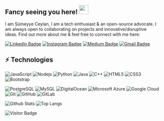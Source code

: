 
## Fancy seeing you here! <img src="https://raw.githubusercontent.com/aemmadi/aemmadi/master/wave.gif" width="30px">

I am Sümeyye Ceylan, I am a tech enthusiast & an open-source advocate. I am always open to collaborating on projects and innovative/disruptive ideas. Find out more about me & feel free to connect with me here:

[![Linkedin Badge](https://img.shields.io/badge/-sumeyyeceylan-blue?style=flat-square&logo=Linkedin&logoColor=white)](https://www.linkedin.com/in/s%C3%BCmeyye-ceylan-092972176/)
[![Instagram Badge](https://img.shields.io/badge/-smcyln34-purple?style=flat-square&logo=instagram&logoColor=white&link=https://www.instagram.com/smcyln34/)](https://www.instagram.com/smcyln34/)
[![Medium Badge](https://img.shields.io/badge/-@sumeyyec8829-03a57a?style=flat-square&labelColor=000000&logo=Medium&link=https://medium.com/@sumeyyec8829)](https://medium.com/@sumeyyec8829)
[![Gmail Badge](https://img.shields.io/badge/-sumeyyec8829@gmail.com-c14438?style=flat-square&logo=Gmail&logoColor=white&link=mailto:sumeyyec8829@gmail.com)](mailto:sumeyyec8829@gmail.com)

## ⚡ Technologies

![JavaScript](https://img.shields.io/badge/-JavaScript-black?style=flat-square&logo=javascript)
![Nodejs](https://img.shields.io/badge/-Nodejs-black?style=flat-square&logo=Node.js)
![Python](https://img.shields.io/badge/-Python-black?style=flat-square&logo=Python)
![Java](https://img.shields.io/badge/-java-E34A86?style=flat-square&logo=java)
![C++](https://img.shields.io/badge/-C++-00599C?style=flat-square&logo=c)
![HTML5](https://img.shields.io/badge/-HTML5-E34F26?style=flat-square&logo=html5&logoColor=white)
![CSS3](https://img.shields.io/badge/-CSS3-1572B6?style=flat-square&logo=css3)
![Bootstrap](https://img.shields.io/badge/-Bootstrap-563D7C?style=flat-square&logo=bootstrap)




![PostgreSQL](https://img.shields.io/badge/-PostgreSQL-336791?style=flat-square&logo=postgresql)
![MySQL](https://img.shields.io/badge/-MySQL-black?style=flat-square&logo=mysql)
![DigitalOcean](https://img.shields.io/badge/-Digital%20Ocean-darkblue?style=flat-square&logo=digitalocean)
![Microsoft Azure](https://img.shields.io/badge/Microsoft%20Azure-232F7E?style=flat-square&logo=microsoft-azure)
![Google Cloud](https://img.shields.io/badge/Google%20Cloud-black?style=flat-square&logo=google-cloud)
![Git](https://img.shields.io/badge/-Git-black?style=flat-square&logo=git)
![GitHub](https://img.shields.io/badge/-GitHub-181717?style=flat-square&logo=github)
![GitLab](https://img.shields.io/badge/-GitLab-FCA121?style=flat-square&logo=gitlab)

![Github Stats](https://github-readme-stats.vercel.app/api?username=sumeyye-ceylan&count_private=true&show_icons=true&include_all_commits=true)
![Top Langs](https://github-readme-stats.vercel.app/api/top-langs/?username=sumeyye-ceylan&hide=TeX&layout=compact)

![Visitor Badge](https://visitor-badge.laobi.icu/badge?page_id=sumeyye-ceylan)
